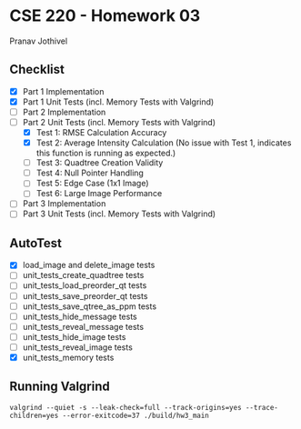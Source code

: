 # CSE 220 - Homework 03
Pranav Jothivel

## Checklist
- [x] Part 1 Implementation
- [x] Part 1 Unit Tests (incl. Memory Tests with Valgrind)
- [ ] Part 2 Implementation
- [ ] Part 2 Unit Tests (incl. Memory Tests with Valgrind)
  - [x] Test 1: RMSE Calculation Accuracy
  - [x] Test 2: Average Intensity Calculation (No issue with Test 1, indicates this function is running as expected.)
  - [ ] Test 3: Quadtree Creation Validity
  - [ ] Test 4: Null Pointer Handling
  - [ ] Test 5: Edge Case (1x1 Image)
  - [ ] Test 6: Large Image Performance
- [ ] Part 3 Implementation
- [ ] Part 3 Unit Tests (incl. Memory Tests with Valgrind)

## AutoTest
- [x] load_image and delete_image tests
- [ ] unit_tests_create_quadtree tests
- [ ] unit_tests_load_preorder_qt tests
- [ ] unit_tests_save_preorder_qt tests
- [ ] unit_tests_save_qtree_as_ppm tests
- [ ] unit_tests_hide_message tests
- [ ] unit_tests_reveal_message tests
- [ ] unit_tests_hide_image tests
- [ ] unit_tests_reveal_image tests
- [x] unit_tests_memory tests

## Running Valgrind
```
valgrind --quiet -s --leak-check=full --track-origins=yes --trace-children=yes --error-exitcode=37 ./build/hw3_main
```